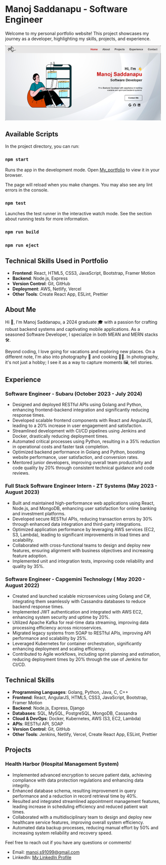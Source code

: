 # Manoj Saddanapu - Software Engineer

Welcome to my personal portfolio website! This project showcases my journey as a developer, highlighting my skills, projects, and experience.

![Homepage Screenshot](./public/assets/homepage.png)

## Available Scripts

In the project directory, you can run:

### `npm start`

Runs the app in the development mode.
Open [My_portfolio](https://manojs1099.github.io/portfolio-website/) to view it in your browser.

The page will reload when you make changes.
You may also see any lint errors in the console.

### `npm test`

Launches the test runner in the interactive watch mode.
See the section about running tests for more information.

### `npm run build`

### `npm run eject`

## Technical Skills Used in Portfolio

- **Frontend**: React, HTML5, CSS3, JavaScript, Bootstrap, Framer Motion
- **Backend**: Node.js, Express
- **Version Control**: Git, GitHub
- **Deployment**: AWS, Netlify, Vercel
- **Other Tools**: Create React App, ESLint, Prettier


## About Me

Hi 👋, I'm Manoj Saddanapu, a 2024 graduate 🎓 with a passion for crafting robust backend systems and captivating mobile applications. As a seasoned Software Developer, I specialize in both MEAN and MERN stacks 🛠️.

Beyond coding, I love going for vacations and exploring new places. On a different note, I'm also into photography 📸 and cooking 🧑‍🍳. In photography, it's not just a hobby; I see it as a way to capture moments 🖼️, tell stories.

## Experience

###   Software Engineer - Subaru (October 2023 - July 2024)
- Designed and deployed RESTful APIs using Golang and Python, enhancing frontend-backend integration and significantly reducing response times.
- Developed scalable frontend components with React and AngularJS, leading to a 20% increase in user engagement and satisfaction.
- Streamlined development with CI/CD pipelines using Jenkins and Docker, drastically reducing deployment times.
- Automated critical processes using Python, resulting in a 35% reduction in operational costs and faster task completion.
- Optimized backend performance in Golang and Python, boosting website performance, user satisfaction, and conversion rates.
- Mentored junior developers, improving overall team productivity and code quality by 20% through consistent technical guidance and code reviews.

### Full Stack Software Engineer Intern - ZT Systems (May 2023 - August 2023)
- Built and maintained high-performance web applications using React, Node.js, and MongoDB, enhancing user satisfaction for online banking and investment platforms.
- Developed secure RESTful APIs, reducing transaction errors by 30% through enhanced data integration and third-party integrations.
- Optimized application performance by leveraging AWS services (EC2, S3, Lambda), leading to significant improvements in load times and scalability.
- Collaborated with cross-functional teams to design and deploy new features, ensuring alignment with business objectives and increasing feature adoption.
- Implemented unit and integration tests, improving code reliability and quality by 35%.

### Software Engineer - Capgemini Technology ( May 2020 - August 2022)
- Created and launched scalable microservices using Golang and C#, integrating them seamlessly with Cassandra databases to reduce backend response times.
- Implemented JWT authentication and integrated with AWS EC2, enhancing system security and uptime by 20%.
- Utilized Apache Kafka for real-time data streaming, improving data processing efficiency across microservices.
- Migrated legacy systems from SOAP to RESTful APIs, improving API performance and scalability by 25%.
- Leveraged Kubernetes for container orchestration, significantly enhancing deployment and scaling efficiency.
- Contributed to Agile workflows, including sprint planning and estimation, reducing deployment times by 20% through the use of Jenkins for CI/CD.

## Technical Skills

- **Programming Languages**: Golang, Python, Java, C, C++
- **Frontend**: React, AngularJS, HTML5, CSS3, JavaScript, Bootstrap, Framer Motion
- **Backend**: Node.js, Express, Django
- **Databases**: SQL, MySQL, PostgreSQL, MongoDB, Cassandra
- **Cloud & DevOps**: Docker, Kubernetes, AWS (S3, EC2, Lambda)
- **APIs**: RESTful API, SOAP
- **Version Control**: Git, GitHub
- **Other Tools**: Jenkins, Netlify, Vercel, Create React App, ESLint, Prettier

## Projects

### Health Harbor (Hospital Management System)
- Implemented advanced encryption to secure patient data, achieving compliance with data protection regulations and enhancing data integrity.
- Enhanced database schema, resulting improvement in query performance and a reduction in record retrieval time by 40%.
- Resulted and integrated streamlined appointment management features, leading increase in scheduling efficiency and reduced patient wait times.
- Collaborated with a multidisciplinary team to design and deploy new healthcare service features, improving overall system efficiency.
- Automated data backup processes, reducing manual effort by 50% and increasing system reliability and recovery speed.


Feel free to reach out if you have any questions or comments!

- Email: manoj.s91099@gmail.com
- LinkedIn: [My LinkedIn Profile](www.linkedin.com/in/manoj-sa72199126)
